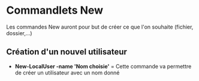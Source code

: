 # Commandlets New

Les commandes New auront pour but de créer ce que l'on souhaite (fichier, dossier,...)

## Création d'un nouvel utilisateur

- __New-LocalUser -name 'Nom choisie'__ = Cette commande va permettre de créer un utilisateur avec un nom donné
